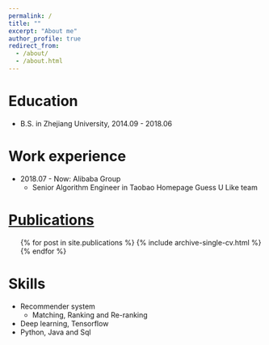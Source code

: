 ```yaml
---
permalink: /
title: ""
excerpt: "About me"
author_profile: true
redirect_from: 
  - /about/
  - /about.html
---
```


Education
======
* B.S. in Zhejiang University, 2014.09 - 2018.06

Work experience
======
* 2018.07 - Now: Alibaba Group
  * Senior Algorithm Engineer in Taobao Homepage Guess U Like team

<a href="/publications/">Publications</a>
======
  <ul>{% for post in site.publications %}
    {% include archive-single-cv.html %}
  {% endfor %}</ul>
  
Skills
======
* Recommender system
  * Matching, Ranking and Re-ranking
* Deep learning, Tensorflow
* Python, Java and Sql
